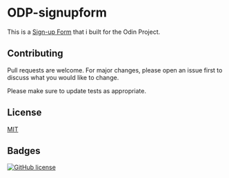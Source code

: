 # ODP-signupform
This is a [Sign-up Form](https://ananthuajay.github.io/ODP-signupform/) that i built for the Odin Project.


## Contributing
Pull requests are welcome. For major changes, please open an issue first to discuss what you would like to change.

Please make sure to update tests as appropriate.

## License
[MIT](https://choosealicense.com/licenses/mit/)

## Badges
[![GitHub license](https://img.shields.io/github/license/AnanthuAjay/ODP-signupform)](https://github.com/AnanthuAjay/ODP-signupform/blob/main/LICENSE)
